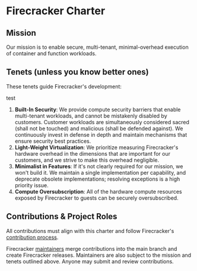 # Firecracker Charter

## Mission

Our mission is to enable secure, multi-tenant, minimal-overhead
execution of container and function workloads.

## Tenets (unless you know better ones)

These tenets guide Firecracker's development:

test
1. **Built-In Security**: We provide compute security barriers that
   enable multi-tenant workloads, and cannot be mistakenly disabled by
   customers. Customer workloads are simultaneously considered sacred
   (shall not be touched) and malicious (shall be defended against).
   We continuously invest in defense in depth and maintain mechanisms
   that ensure security best practices.
1. **Light-Weight Virtualization**: We prioritize measuring
   Firecracker's hardware overhead in the dimensions that are important
   for our customers, and we strive to make this overhead negligible.
1. **Minimalist in Features**: If it's not clearly required for our
   mission, we won't build it. We maintain a single implementation per
   capability, and deprecate obsolete implementations; resolving
   exceptions is a high priority issue.
1. **Compute Oversubscription**: All of the hardware compute resources
   exposed by Firecracker to guests can be securely oversubscribed.

## Contributions & Project Roles

All contributions must align with this charter and follow Firecracker's
[contribution process](CONTRIBUTING.md).

Firecracker [maintainers](MAINTAINERS.md) merge contributions into the
main branch and create Firecracker releases. Maintainers are also
subject to the mission and tenets outlined above. Anyone may submit
and review contributions.
